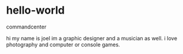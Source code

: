 # hello-world
commandcenter

hi my name is joel im a graphic designer and a musician as well.
i love photography and computer or console games.
